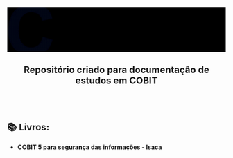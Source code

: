 <div align="center">
 
 <img src="images/readme-title.gif" min-width="700px" width="700px" align="center" alt="image">
 
 ## **Repositório criado para documentação de estudos em COBIT**
  
</div>
<br><br>


## 📚  Livros: 
 
+ **COBIT 5 para segurança das informações - Isaca**
